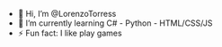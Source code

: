 - 👋 Hi, I’m @LorenzoTorress
- 🌱 I’m currently learning C# - Python - HTML/CSS/JS
- ⚡ Fun fact: I like play games

<!---
LorenzoTorress/LorenzoTorress is a ✨ special ✨ repository because its `README.md` (this file) appears on your GitHub profile.
You can click the Preview link to take a look at your changes.
--->

